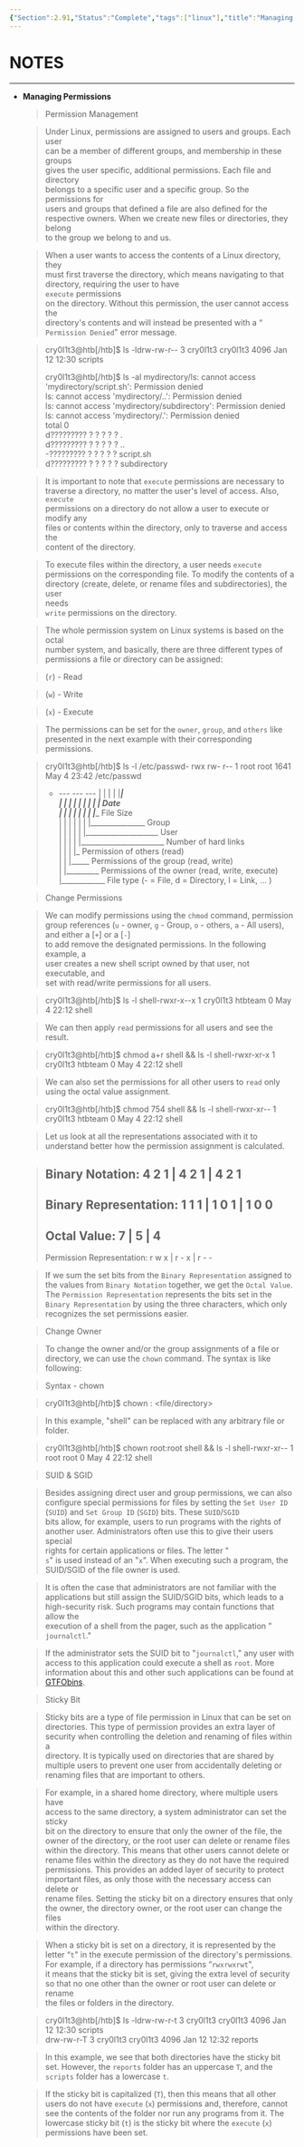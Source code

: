 ```yaml
---
{"Section":2.91,"Status":"Complete","tags":["linux"],"title":"Managing Permissions - Linux","dg-publish":true,"permalink":"/thm-notes/linux-n/managing-permissions/","dgPassFrontmatter":true}
---
```


# NOTES

---

- **Managing Permissions**
    
    > Permission Management
    
    > Under Linux, permissions are assigned to users and groups. Each user  
    > can be a member of different groups, and membership in these groups  
    > gives the user specific, additional permissions. Each file and directory  
    > belongs to a specific user and a specific group. So the permissions for  
    > users and groups that defined a file are also defined for the  
    > respective owners. When we create new files or directories, they belong  
    > to the group we belong to and us.  
    
    > When a user wants to access the contents of a Linux directory, they  
    > must first traverse the directory, which means navigating to that  
    > directory, requiring the user to have  
    > `execute` permissions  
    > on the directory. Without this permission, the user cannot access the  
    > directory's contents and will instead be presented with a “  
    > `Permission Denied`" error message.
    
    > cry0l1t3@htb[/htb]$ ls -ldrw-rw-r-- 3 cry0l1t3 cry0l1t3 4096 Jan 12 12:30 scripts  
    >   
    >   
    > cry0l1t3@htb[/htb]$ ls -al mydirectory/ls: cannot access 'mydirectory/script.sh': Permission denied  
    > ls: cannot access 'mydirectory/..': Permission denied  
    > ls: cannot access 'mydirectory/subdirectory': Permission denied  
    > ls: cannot access 'mydirectory/.': Permission denied  
    > total 0  
    > d????????? ? ? ? ? ? .  
    > d????????? ? ? ? ? ? ..  
    > -????????? ? ? ? ? ? script.sh  
    > d????????? ? ? ? ? ? subdirectory  
    >   
    
    > It is important to note that `execute` permissions are necessary to traverse a directory, no matter the user's level of access. Also, `execute`  
    > permissions on a directory do not allow a user to execute or modify any  
    > files or contents within the directory, only to traverse and access the  
    > content of the directory.  
    
    > To execute files within the directory, a user needs `execute`  
    > permissions on the corresponding file. To modify the contents of a  
    > directory (create, delete, or rename files and subdirectories), the user  
    > needs  
    > `write` permissions on the directory.
    
    > The whole permission system on Linux systems is based on the octal  
    > number system, and basically, there are three different types of  
    > permissions a file or directory can be assigned:  
    
    > (`r`) - Read
    
    > (`w`) - Write
    
    > (`x`) - Execute
    
    > The permissions can be set for the `owner`, `group`, and `others` like presented in the next example with their corresponding permissions.
    
    > cry0l1t3@htb[/htb]$ ls -l /etc/passwd- rwx rw- r-- 1 root root 1641 May 4 23:42 /etc/passwd  
    > - --- --- --- | | | | |__________|  
    > | | | | | | | | |_ Date  
    > | | | | | | | |__________ File Size  
    > | | | | | | |_______________ Group  
    > | | | | | |____________________ User  
    > | | | | |_______________________ Number of hard links  
    > | | | |_ Permission of others (read)  
    > | | |_____ Permissions of the group (read, write)  
    > | |_________ Permissions of the owner (read, write, execute)  
    > |____________ File type (- = File, d = Directory, l = Link, ... )  
    >   
    
    > Change Permissions
    
    > We can modify permissions using the `chmod` command, permission group references (`u` - owner, `g` - Group, `o` - others, `a` - All users), and either a [`+`] or a [`-`]  
    > to add remove the designated permissions. In the following example, a  
    > user creates a new shell script owned by that user, not executable, and  
    > set with read/write permissions for all users.  
    
    > cry0l1t3@htb[/htb]$ ls -l shell-rwxr-x--x 1 cry0l1t3 htbteam 0 May 4 22:12 shell  
    >   
    
    > We can then apply `read` permissions for all users and see the result.
    
    > cry0l1t3@htb[/htb]$ chmod a+r shell && ls -l shell-rwxr-xr-x 1 cry0l1t3 htbteam 0 May 4 22:12 shell  
    >   
    
    > We can also set the permissions for all other users to `read` only using the octal value assignment.
    
    > cry0l1t3@htb[/htb]$ chmod 754 shell && ls -l shell-rwxr-xr-- 1 cry0l1t3 htbteam 0 May 4 22:12 shell  
    >   
    
    > Let us look at all the representations associated with it to understand better how the permission assignment is calculated.
    
    > Binary Notation: 4 2 1 | 4 2 1 | 4 2 1  
    > ----------------------------------------------------------  
    > Binary Representation: 1 1 1 | 1 0 1 | 1 0 0  
    > ----------------------------------------------------------  
    > Octal Value: 7 | 5 | 4  
    > ----------------------------------------------------------  
    > Permission Representation: r w x | r - x | r - -  
    >   
    
    > If we sum the set bits from the `Binary Representation` assigned to the values from `Binary Notation` together, we get the `Octal Value`. The `Permission Representation` represents the bits set in the `Binary Representation` by using the three characters, which only recognizes the set permissions easier.
    
    > Change Owner
    
    > To change the owner and/or the group assignments of a file or directory, we can use the `chown` command. The syntax is like following:
    
    > Syntax - chown
    
    > cry0l1t3@htb[/htb]$ chown <user>:<group> <file/directory>  
    >   
    
    > In this example, "shell" can be replaced with any arbitrary file or folder.
    
    > cry0l1t3@htb[/htb]$ chown root:root shell && ls -l shell-rwxr-xr-- 1 root root 0 May 4 22:12 shell  
    >   
    
    > SUID & SGID
    
    > Besides assigning direct user and group permissions, we can also configure special permissions for files by setting the `Set User ID` (`SUID`) and `Set Group ID` (`SGID`) bits. These `SUID`/`SGID`  
    > bits allow, for example, users to run programs with the rights of  
    > another user. Administrators often use this to give their users special  
    > rights for certain applications or files. The letter "  
    > `s`" is used instead of an "`x`". When executing such a program, the SUID/SGID of the file owner is used.
    
    > It is often the case that administrators are not familiar with the  
    > applications but still assign the SUID/SGID bits, which leads to a  
    > high-security risk. Such programs may contain functions that allow the  
    > execution of a shell from the pager, such as the application "  
    > `journalctl`."
    
    > If the administrator sets the SUID bit to "`journalctl`," any user with access to this application could execute a shell as `root`. More information about this and other such applications can be found at [GTFObins](https://gtfobins.github.io/gtfobins/journalctl/).
    
    > Sticky Bit
    
    > Sticky bits are a type of file permission in Linux that can be set on  
    > directories. This type of permission provides an extra layer of  
    > security when controlling the deletion and renaming of files within a  
    > directory. It is typically used on directories that are shared by  
    > multiple users to prevent one user from accidentally deleting or  
    > renaming files that are important to others.  
    
    > For example, in a shared home directory, where multiple users have  
    > access to the same directory, a system administrator can set the sticky  
    > bit on the directory to ensure that only the owner of the file, the  
    > owner of the directory, or the root user can delete or rename files  
    > within the directory. This means that other users cannot delete or  
    > rename files within the directory as they do not have the required  
    > permissions. This provides an added layer of security to protect  
    > important files, as only those with the necessary access can delete or  
    > rename files. Setting the sticky bit on a directory ensures that only  
    > the owner, the directory owner, or the root user can change the files  
    > within the directory.  
    
    > When a sticky bit is set on a directory, it is represented by the letter “`t`" in the execute permission of the directory's permissions. For example, if a directory has permissions “`rwxrwxrwt`",  
    > it means that the sticky bit is set, giving the extra level of security  
    > so that no one other than the owner or root user can delete or rename  
    > the files or folders in the directory.  
    
    > cry0l1t3@htb[/htb]$ ls -ldrw-rw-r-t 3 cry0l1t3 cry0l1t3 4096 Jan 12 12:30 scripts  
    > drw-rw-r-T 3 cry0l1t3 cry0l1t3 4096 Jan 12 12:32 reports  
    >   
    
    > In this example, we see that both directories have the sticky bit set. However, the `reports` folder has an uppercase `T`, and the `scripts` folder has a lowercase `t`.
    
    > If the sticky bit is capitalized (`T`), then this means that all other users do not have `execute` (`x`) permissions and, therefore, cannot see the contents of the folder nor run any programs from it. The lowercase sticky bit (`t`) is the sticky bit where the `execute` (`x`) permissions have been set.